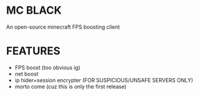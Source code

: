 # MC BLACK
An open-source minecraft FPS boosting client
# FEATURES
* FPS boost (too obvious ig)
* net boost
* ip hider+session encrypter (FOR SUSPICIOUS/UNSAFE SERVERS ONLY)
* morto come (cuz this is only the first release)
